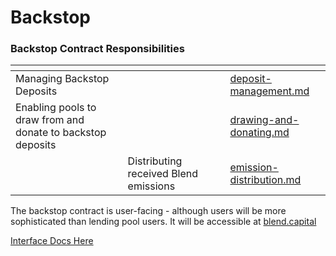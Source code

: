 # Backstop

### Backstop Contract Responsibilities

<table data-view="cards"><thead><tr><th></th><th></th><th></th><th data-hidden data-card-target data-type="content-ref"></th></tr></thead><tbody><tr><td>Managing Backstop Deposits</td><td></td><td></td><td><a href="deposit-management.md">deposit-management.md</a></td></tr><tr><td>Enabling pools to draw from and donate to backstop deposits</td><td></td><td></td><td><a href="drawing-and-donating.md">drawing-and-donating.md</a></td></tr><tr><td></td><td>Distributing received Blend emissions</td><td></td><td><a href="emission-distribution.md">emission-distribution.md</a></td></tr></tbody></table>

The backstop contract is user-facing - although users will be more sophisticated than lending pool users. It will be accessible at [blend.capital](https://www.blend.capital)

[Interface Docs Here](https://docs.rs/blend-interfaces/0.0.1/blend\_interfaces/backstop/index.html)
